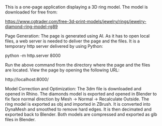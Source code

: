 This is a one-page application displaying a 3D ring model. The model is downloaded for free from:

https://www.cgtrader.com/free-3d-print-models/jewelry/rings/jewelry-diamond-ring-model-rg89

Page Generation:
The page is generated using AI. As it has to open local files, a web server is needed to deliver the page and the files. It is a temporary http server delivered by using Python:

python -m http.server 8000

Run the above command from the directory where the page and the files are located. View the page by opening the following URL:

http://localhost:8000/

Model Correction and Optimization:
The 3dm file is downloaded and opened in Rhino. The diamonds model is exported and opened in Blender to fix face normal direction by Mesh -> Normal -> Recalculate Outside. The ring model is exported as obj and imported in ZBrush. It is converted into DynaMesh and smoothed to remove hard edges. It is then decimated and exported back to Blender. Both models are compressed and exported as glb files in Blender. 
